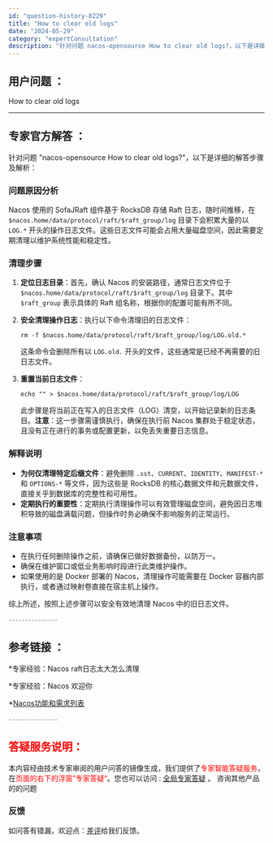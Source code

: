 ```yaml
---
id: "question-history-8229"
title: "How to clear old logs"
date: "2024-05-29"
category: "expertConsultation"
description: "针对问题 nacos-opensource How to clear old logs?，以下是详细的解答步骤及解析：### 问题原因分析Nacos 使用的 SofaJRaft 组件基于 RocksDB 存储 Raft 日志，随时间推移，在 `$nacos.home/data/protocol/ra"
---
```


## 用户问题 ： 
 How to clear old logs  

---------------
## 专家官方解答 ：

针对问题 "nacos-opensource How to clear old logs?"，以下是详细的解答步骤及解析：

### 问题原因分析
Nacos 使用的 SofaJRaft 组件基于 RocksDB 存储 Raft 日志，随时间推移，在 `$nacos.home/data/protocol/raft/$raft_group/log` 目录下会积累大量的以 `LOG.*` 开头的操作日志文件。这些日志文件可能会占用大量磁盘空间，因此需要定期清理以维护系统性能和稳定性。

### 清理步骤
1. **定位日志目录**：首先，确认 Nacos 的安装路径，通常日志文件位于 `$nacos.home/data/protocol/raft/$raft_group/log` 目录下。其中 `$raft_group` 表示具体的 Raft 组名称，根据你的配置可能有所不同。

2. **安全清理操作日志**：执行以下命令清理旧的日志文件：
   ```shell
   rm -f $nacos.home/data/protocol/raft/$raft_group/log/LOG.old.*
   ```
   这条命令会删除所有以 `LOG.old.` 开头的文件，这些通常是已经不再需要的旧日志文件。

3. **重置当前日志文件**：
   ```shell
   echo "" > $nacos.home/data/protocol/raft/$raft_group/log/LOG
   ```
   此步骤是将当前正在写入的日志文件（LOG）清空，以开始记录新的日志条目。**注意**：这一步骤需谨慎执行，确保在执行前 Nacos 集群处于稳定状态，且没有正在进行的事务或配置更新，以免丢失重要日志信息。

### 解释说明
- **为何仅清理特定后缀文件**：避免删除 `.sst`、`CURRENT`、`IDENTITY`、`MANIFEST-*` 和 `OPTIONS-*` 等文件，因为这些是 RocksDB 的核心数据文件和元数据文件，直接关乎到数据库的完整性和可用性。
- **定期执行的重要性**：定期执行清理操作可以有效管理磁盘空间，避免因日志堆积导致的磁盘满载问题，但操作时务必确保不影响服务的正常运行。

### 注意事项
- 在执行任何删除操作之前，请确保已做好数据备份，以防万一。
- 确保在维护窗口或低业务影响时段进行此类维护操作。
- 如果使用的是 Docker 部署的 Nacos，清理操作可能需要在 Docker 容器内部执行，或者通过映射卷直接在宿主机上操作。

综上所述，按照上述步骤可以安全有效地清理 Nacos 中的旧日志文件。


<font color="#949494">---------------</font> 


## 参考链接 ：

*专家经验：Nacos raft日志太大怎么清理 
 
 *专家经验：Nacos 欢迎你 
 
 *[Nacos功能和需求列表](https://nacos.io/docs/latest/archive/feature-list)


 <font color="#949494">---------------</font> 
 


## <font color="#FF0000">答疑服务说明：</font> 

本内容经由技术专家审阅的用户问答的镜像生成，我们提供了<font color="#FF0000">专家智能答疑服务</font>，在<font color="#FF0000">页面的右下的浮窗”专家答疑“</font>。您也可以访问 : [全局专家答疑](https://answer.opensource.alibaba.com/docs/intro) 。 咨询其他产品的的问题

### 反馈
如问答有错漏，欢迎点：[差评](https://ai.nacos.io/user/feedbackByEnhancerGradePOJOID?enhancerGradePOJOId=14744)给我们反馈。
